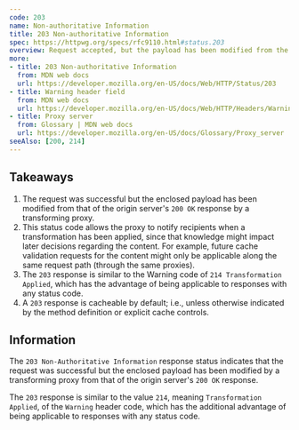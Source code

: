 ```yaml
---
code: 203
name: Non-authoritative Information
title: 203 Non-authoritative Information
spec: https://httpwg.org/specs/rfc9110.html#status.203
overview: Request accepted, but the payload has been modified from the `200 OK` response.
more:
- title: 203 Non-authoritative Information
  from: MDN web docs
  url: https://developer.mozilla.org/en-US/docs/Web/HTTP/Status/203
- title: Warning header field
  from: MDN web docs
  url: https://developer.mozilla.org/en-US/docs/Web/HTTP/Headers/Warning
- title: Proxy server
  from: Glossary | MDN web docs
  url: https://developer.mozilla.org/en-US/docs/Glossary/Proxy_server
seeAlso: [200, 214]
---
```


## Takeaways

1. The request was successful but the enclosed payload has been modified from that of the origin server's `200 OK` response by a transforming proxy.
1. This status code allows the proxy to notify recipients when a transformation has been applied, since that knowledge might impact later decisions regarding the content. For example, future cache validation requests for the content might only be applicable along the same request path (through the same proxies).
1. The `203` response is similar to the Warning code of `214 Transformation Applied`, which has the advantage of being applicable to responses with any status code.
1. A `203` response is cacheable by default; i.e., unless otherwise indicated by the method definition or explicit cache controls.

## Information

The `203 Non-Authoritative Information` response status indicates that the request was successful but the enclosed payload has been modified by a transforming proxy from that of the origin server's `200 OK` response.

The `203` response is similar to the value `214`, meaning `Transformation Applied`, of the `Warning` header code, which has the additional advantage of being applicable to responses with any status code.

